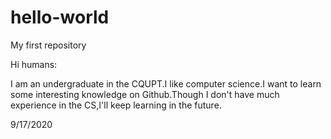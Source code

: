 # hello-world
My first repository

Hi humans:

I am an undergraduate in the CQUPT.I like computer science.I want to learn some interesting knowledge on Github.Though I don't have much experience in the CS,I'll keep learning in the future.


9/17/2020
